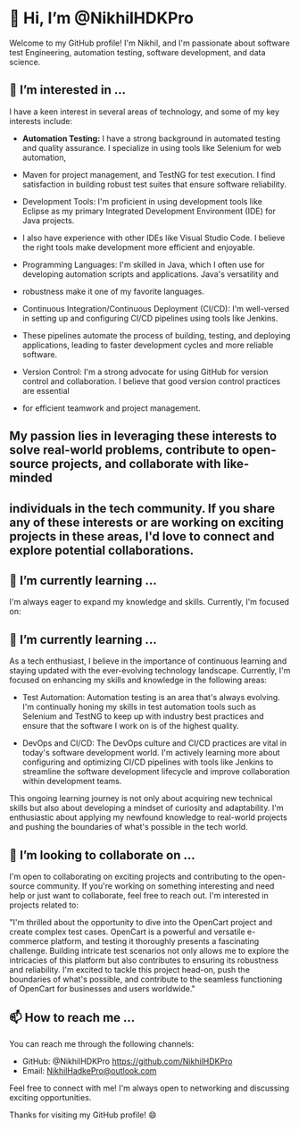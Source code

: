 # 👋 Hi, I’m @NikhilHDKPro

Welcome to my GitHub profile! I'm Nikhil, and I'm passionate about software test Engineering, automation testing, software development, and data science.

## 👀 I’m interested in ...

I have a keen interest in several areas of technology, and some of my key interests include:

- **Automation Testing:** I have a strong background in automated testing and quality assurance. I specialize in using tools like Selenium for web automation,
- Maven for project management, and TestNG for test execution. I find satisfaction in building robust test suites that ensure software reliability.

- Development Tools: I'm proficient in using development tools like Eclipse as my primary Integrated Development Environment (IDE) for Java projects.
- I also have experience with other IDEs like Visual Studio Code. I believe the right tools make development more efficient and enjoyable.

- Programming Languages: I'm skilled in Java, which I often use for developing automation scripts and applications. Java's versatility and
- robustness make it one of my favorite languages.

- Continuous Integration/Continuous Deployment (CI/CD): I'm well-versed in setting up and configuring CI/CD pipelines using tools like Jenkins.
- These pipelines automate the process of building, testing, and deploying applications, leading to faster development cycles and more reliable software.

- Version Control: I'm a strong advocate for using GitHub for version control and collaboration. I believe that good version control practices are essential
- for efficient teamwork and project management.

## My passion lies in leveraging these interests to solve real-world problems, contribute to open-source projects, and collaborate with like-minded 
## individuals in the tech community. If you share any of these interests or are working on exciting projects in these areas, I'd love to connect and explore potential collaborations.

## 🌱 I’m currently learning ...

I'm always eager to expand my knowledge and skills. Currently, I'm focused on:

## 🌱 I’m currently learning ...

As a tech enthusiast, I believe in the importance of continuous learning and staying updated with the ever-evolving technology landscape. Currently, 
I'm focused on enhancing my skills and knowledge in the following areas:

- Test Automation: Automation testing is an area that's always evolving. I'm continually honing my skills in test automation tools such as Selenium and TestNG
  to keep up with industry best practices and ensure that the software I work on is of the highest quality.

- DevOps and CI/CD: The DevOps culture and CI/CD practices are vital in today's software development world. I'm actively learning more about configuring
  and optimizing CI/CD pipelines with tools like Jenkins to streamline the software development lifecycle and improve collaboration within development teams.

This ongoing learning journey is not only about acquiring new technical skills but also about developing a mindset of curiosity and adaptability. 
I'm enthusiastic about applying my newfound knowledge to real-world projects and pushing the boundaries of what's possible in the tech world.

## 💞️ I’m looking to collaborate on ...

I'm open to collaborating on exciting projects and contributing to the open-source community. If you're working on something interesting and 
need help or just want to collaborate, feel free to reach out. I'm interested in projects related to:

"I'm thrilled about the opportunity to dive into the OpenCart project and create complex test cases. OpenCart is a powerful and 
versatile e-commerce platform, and testing it thoroughly presents a fascinating challenge. Building intricate test scenarios not only allows me 
to explore the intricacies of this platform but also contributes to ensuring its robustness and reliability. I'm excited to tackle this 
project head-on, push the boundaries of what's possible, and contribute to the seamless functioning of OpenCart for businesses and users worldwide."

## 📫 How to reach me ...

You can reach me through the following channels:

- GitHub: @NikhilHDKPro https://github.com/NikhilHDKPro
- Email: NikhilHadkePro@outlook.com

Feel free to connect with me! I'm always open to networking and discussing exciting opportunities.

Thanks for visiting my GitHub profile! 😄

